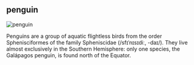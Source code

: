 ## penguin

![penguin](https://www.wallpaperflare.com/static/810/574/545/penguins-nature-ice-snow-wallpaper.jpg)


Penguins are a group of aquatic flightless birds from the order Sphenisciformes of the family Spheniscidae (/sfɪˈnɪsɪdiː, -daɪ/). They live almost exclusively in the Southern Hemisphere: only one species, the Galápagos penguin, is found north of the Equator.
